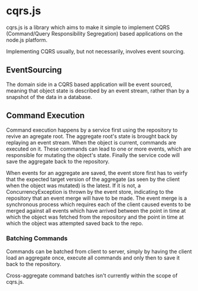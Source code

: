 # cqrs.js

cqrs.js is a library which aims to make it simple to implement CQRS (Command/Query Responsibility Segregation) based applications on the node.js platform.

Implementing CQRS usually, but not necessarily, involves event sourcing.

## EventSourcing

The domain side in a CQRS based application will be event sourced, meaning that object state is described by an event stream, rather than by a snapshot of the data in a database.

## Command Execution

Command execution happens by a service first using the repository to revive an agregate root. The aggregate root's state is brought back by replaying an event stream. When the object is current, commands are executed on it. These commands can lead to one or more events, which are responsible for mutating the object's state. Finally the service code will save the aggregate back to the repository.

When events for an aggregate are saved, the event store first has to veirfy that the expected target version of the aggregate (as seen by the client when the object was mutated) is the latest. If it is not, a ConcurrencyException is thrown by the event store, indicating to the repository that an event merge will have to be made. The event merge is a synchronous process which requires each of the client caused events to be merged against all events which have arrived between the point in time at which the object was fetched from the repository and the point in time at which the object was attempted saved back to the repo.

### Batching Commands

Commands can be batched from client to server, simply by having the client load an aggregate once, execute all commands and only then to save it back to the repository.

Cross-aggregate command batches isn't currently within the scope of cqrs.js.